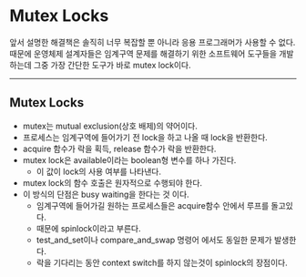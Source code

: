 # Mutex Locks
앞서 설명한 해결책은 솔직히 너무 복잡할 뿐 아니라 응용 프로그래머가 사용할 수 없다. 때문에 운영체제 설계자들은 임계구역 문제를 해결하기 위한 소프트웨어 도구들을 개발하는데 그중 가장 간단한 도구가 바로 mutex lock이다.
***

## Mutex Locks
* mutex는 mutual exclusion(상호 배제)의 약어이다.
* 프로세스는 임계구역에 들어가기 전 lock을 하고 나올 때 lock을 반환한다.
* acquire 함수가 락을 획득, release 함수가 락을 반환한다.
* mutex lock은 available이라는 boolean형 변수를 하나 가진다.
    * 이 값이 lock의 사용 여부를 나타낸다.
* mutex lock의 함수 호출은 원자적으로 수행되야 한다.
* 이 방식의 단점은 busy waiting을 한다는 것 이다.
    * 임계구역에 들어가길 원하는 프로세스들은 acquire함수 안에서 루프를 돌고있다.
    * 때문에 spinlock이라고 부른다.
    * test_and_set이나 compare_and_swap 명령어 에서도 동일한 문제가 발생한다.
    * 락을 기다리는 동안 context switch를 하지 않는것이 spinlock의 장점이다.